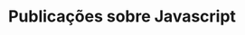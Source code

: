 ---
layout: category
title: "Publicações sobre Javascript"
image: /assets/img/sublime-text-code.jpg
sitemap: true
label: javascript
---